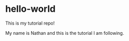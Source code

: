 # hello-world
This is my tutorial repo!

My name is Nathan and this is the tutorial I am following.
